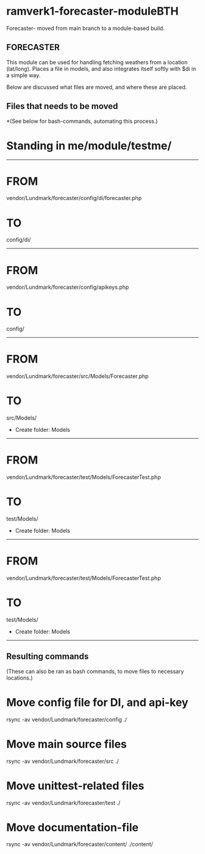 # ramverk1-forecaster-moduleBTH
Forecaster- moved from main branch to a module-based build.

## FORECASTER ##

This module can be used for handling fetching weathers from a location (lat/long).
Places a file in models, and also integrates itself softly with $di in a simple way.

Below are discussed what files are moved, and where these are placed.


## Files that needs to be moved ##
*(See below for bash-commands, automating this process.)

# Standing in me/module/testme/
-----------------------------------------------------
# FROM
vendor/Lundmark/forecaster/config/di/forecaster.php
# TO
config/di/

-----------------------------------------------------
# FROM
vendor/Lundmark/forecaster/config/apikeys.php
# TO
config/

-----------------------------------------------------
# FROM
vendor/Lundmark/forecaster/src/Models/Forecaster.php
# TO
src/Models/
* Create folder: Models

-----------------------------------------------------
# FROM
vendor/Lundmark/forecaster/test/Models/ForecasterTest.php
# TO
test/Models/
* Create folder: Models

-----------------------------------------------------
# FROM
vendor/Lundmark/forecaster/test/Models/ForecasterTest.php
# TO
test/Models/
* Create folder: Models

-----------------------------------------------------
## Resulting commands ##
(These can also be ran as bash commands, to move files to necessary locations.)

# Move config file for DI, and api-key
rsync -av vendor/Lundmark/forecaster/config ./
# Move main source files
rsync -av vendor/Lundmark/forecaster/src ./
# Move unittest-related files
rsync -av vendor/Lundmark/forecaster/test ./
# Move documentation-file
rsync -av vendor/Lundmark/forecaster/content/ ./content/
